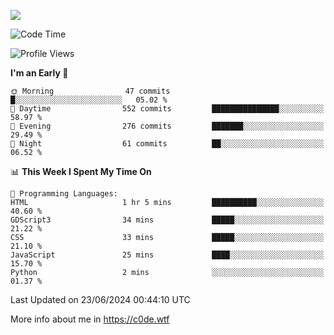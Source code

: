 <a href="https://wakatime.com"><img src="https://wakatime.com/share/@c0dezin/b7f18a7c-ab3a-40b8-8bc7-b1b7bf71f1d6.svg" /></a>

<!--START_SECTION:waka-->
![Code Time](http://img.shields.io/badge/Code%20Time-43%20hrs%2027%20mins-blue)

![Profile Views](http://img.shields.io/badge/Profile%20Views-0-blue)

**I'm an Early 🐤** 

```text
🌞 Morning                47 commits          █░░░░░░░░░░░░░░░░░░░░░░░░   05.02 % 
🌆 Daytime                552 commits         ███████████████░░░░░░░░░░   58.97 % 
🌃 Evening                276 commits         ███████░░░░░░░░░░░░░░░░░░   29.49 % 
🌙 Night                  61 commits          ██░░░░░░░░░░░░░░░░░░░░░░░   06.52 % 
```


📊 **This Week I Spent My Time On** 

```text
💬 Programming Languages: 
HTML                     1 hr 5 mins         ██████████░░░░░░░░░░░░░░░   40.60 % 
GDScript3                34 mins             █████░░░░░░░░░░░░░░░░░░░░   21.22 % 
CSS                      33 mins             █████░░░░░░░░░░░░░░░░░░░░   21.10 % 
JavaScript               25 mins             ████░░░░░░░░░░░░░░░░░░░░░   15.70 % 
Python                   2 mins              ░░░░░░░░░░░░░░░░░░░░░░░░░   01.37 % 
```


 Last Updated on 23/06/2024 00:44:10 UTC
<!--END_SECTION:waka-->

More info about me in https://c0de.wtf
